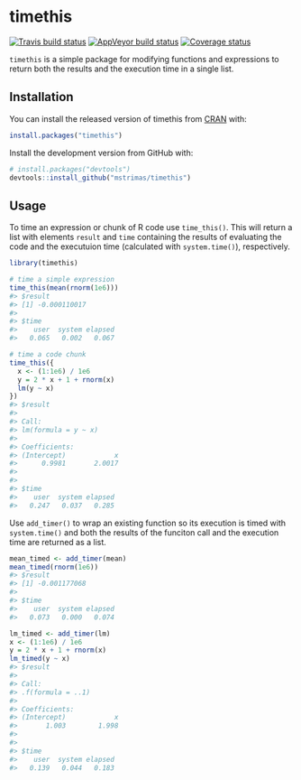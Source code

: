 
# timethis

[![Travis build
status](https://travis-ci.org/mstrimas/timethis.svg?branch=master)](https://travis-ci.org/mstrimas/timethis)
[![AppVeyor build
status](https://ci.appveyor.com/api/projects/status/github/mstrimas/timethis?branch=master&svg=true)](https://ci.appveyor.com/project/mstrimas/timethis)
[![Coverage
status](https://codecov.io/gh/mstrimas/timethis/branch/master/graph/badge.svg)](https://codecov.io/github/mstrimas/timethis?branch=master)

`timethis` is a simple package for modifying functions and expressions
to return both the results and the execution time in a single list.

## Installation

You can install the released version of timethis from
[CRAN](https://CRAN.R-project.org) with:

``` r
install.packages("timethis")
```

Install the development version from GitHub with:

``` r
# install.packages("devtools")
devtools::install_github("mstrimas/timethis")
```

## Usage

To time an expression or chunk of R code use `time_this()`. This will
return a list with elements `result` and `time` containing the results
of evaluating the code and the executuion time (calculated with
`system.time()`), respectively.

``` r
library(timethis)

# time a simple expression
time_this(mean(rnorm(1e6)))
#> $result
#> [1] -0.000110017
#> 
#> $time
#>    user  system elapsed 
#>   0.065   0.002   0.067

# time a code chunk
time_this({
  x <- (1:1e6) / 1e6
  y = 2 * x + 1 + rnorm(x)
  lm(y ~ x)
})
#> $result
#> 
#> Call:
#> lm(formula = y ~ x)
#> 
#> Coefficients:
#> (Intercept)            x  
#>      0.9981       2.0017  
#> 
#> 
#> $time
#>    user  system elapsed 
#>   0.247   0.037   0.285
```

Use `add_timer()` to wrap an existing function so its execution is timed
with `system.time()` and both the results of the funciton call and the
execution time are returned as a list.

``` r
mean_timed <- add_timer(mean)
mean_timed(rnorm(1e6))
#> $result
#> [1] -0.001177068
#> 
#> $time
#>    user  system elapsed 
#>   0.073   0.000   0.074

lm_timed <- add_timer(lm)
x <- (1:1e6) / 1e6
y = 2 * x + 1 + rnorm(x)
lm_timed(y ~ x)
#> $result
#> 
#> Call:
#> .f(formula = ..1)
#> 
#> Coefficients:
#> (Intercept)            x  
#>       1.003        1.998  
#> 
#> 
#> $time
#>    user  system elapsed 
#>   0.139   0.044   0.183
```

